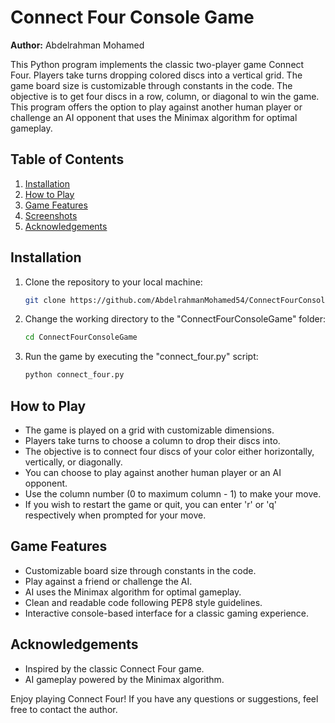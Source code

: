 
# Connect Four Console Game

**Author:** Abdelrahman Mohamed

This Python program implements the classic two-player game Connect Four. Players take turns dropping colored discs into a vertical grid. The game board size is customizable through constants in the code. The objective is to get four discs in a row, column, or diagonal to win the game. This program offers the option to play against another human player or challenge an AI opponent that uses the Minimax algorithm for optimal gameplay.

## Table of Contents
1. [Installation](#installation)
2. [How to Play](#how-to-play)
3. [Game Features](#game-features)
4. [Screenshots](#screenshots)
5. [Acknowledgements](#acknowledgements)

## Installation

1. Clone the repository to your local machine:

   ```bash
   git clone https://github.com/AbdelrahmanMohamed54/ConnectFourConsoleGame.git
   ```

2. Change the working directory to the "ConnectFourConsoleGame" folder:

   ```bash
   cd ConnectFourConsoleGame
   ```

3. Run the game by executing the "connect_four.py" script:

   ```bash
   python connect_four.py
   ```

## How to Play

- The game is played on a grid with customizable dimensions.
- Players take turns to choose a column to drop their discs into.
- The objective is to connect four discs of your color either horizontally, vertically, or diagonally.
- You can choose to play against another human player or an AI opponent.
- Use the column number (0 to maximum column - 1) to make your move.
- If you wish to restart the game or quit, you can enter 'r' or 'q' respectively when prompted for your move.

## Game Features

- Customizable board size through constants in the code.
- Play against a friend or challenge the AI.
- AI uses the Minimax algorithm for optimal gameplay.
- Clean and readable code following PEP8 style guidelines.
- Interactive console-based interface for a classic gaming experience.


## Acknowledgements

- Inspired by the classic Connect Four game.
- AI gameplay powered by the Minimax algorithm.

Enjoy playing Connect Four! If you have any questions or suggestions, feel free to contact the author.

